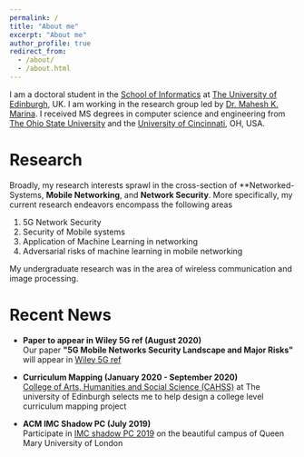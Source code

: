 ```yaml
---
permalink: /
title: "About me"
excerpt: "About me"
author_profile: true
redirect_from: 
  - /about/
  - /about.html
---
```

I am a doctoral student in the [School of Informatics](https://www.ed.ac.uk/informatics) at [The University of Edinburgh](https://www.ed.ac.uk/), UK. I am working in the research group led by [Dr. Mahesh K. Marina](http://homepages.inf.ed.ac.uk/mmarina/). I received MS degrees in computer science and engineering from [The Ohio State University](https://www.osu.edu/) and the [University of Cincinnati](https://www.uc.edu/), OH, USA.


Research
======
Broadly, my research interests sprawl in the cross-section of **Networked-Systems, **Mobile Networking**, and **Network Security**. More specifically, my current research endeavors encompass the following areas

1. 5G Network Security
2. Security of Mobile systems 
3. Application of Machine Learning in networking 
4. Adversarial risks of machine learning in mobile networking

 My undergraduate research was in the area of wireless communication and image processing.
 

Recent News
======

* **Paper to appear in Wiley 5G ref (August 2020)**  
Our paper **"5G Mobile Networks Security Landscape and Major Risks"** will appear in [Wiley 5G ref](https://onlinelibrary.wiley.com/doi/book/10.1002/9781119471509) 

* **Curriculum Mapping (January 2020 - September 2020)**  
[College of Arts, Humanities and Social Science (CAHSS)](https://www.ed.ac.uk/arts-humanities-soc-sci) at The university of Edinburgh selects me to help design a college level curriculum mapping project

* **ACM IMC Shadow PC (July 2019)**  
Participate in [IMC shadow PC 2019](https://conferences.sigcomm.org/imc/2019/shadow/) on the beautiful campus of Queen Mary University of London 



